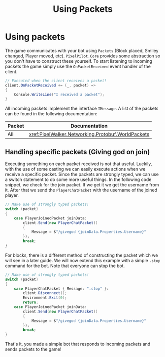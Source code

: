 ﻿---
uid: Guides.GettingStarted.UsingPackets
title: Using Packets
---
# Using packets
The game communicates with your bot using `Packets` (Block placed, Smiley changed, Player moved, etc). `PixelPilot.Core` provides some abstraction so you don't have to construct these yourself.
To start listening to incoming packets the game simply use the `OnPacketReceived` event handler of the client.
```csharp
// Executed when the client receives a packet!
client.OnPacketReceived += (_, packet) =>
{
    Console.WriteLine("I received a packet");    
}
```

All incoming packets implement the interface `IMessage`. A list of the packets can be found in the following documentation:

| Packet   | Documentation                                            |
|----------|----------------------------------------------------------|
| All      | <xref:PixelWalker.Networking.Protobuf.WorldPackets> |

## Handling specific packets (Giving god on join)
Executing something on each packet received is not that useful. Luckily, with the use of some casting we can easily execute actions when we receive a specific packet.
Since the packets are strongly typed, we can use a switch statement to do some more useful things. In the following code snippet, we check for the join packet. If we get it we get the username from it.
After that we send the `PlayerChatPacket` with the username of the joined player.
```csharp
// Make use of strongly typed packets!
switch (packet)
{
    case PlayerJoinedPacket joinData:
        client.Send(new PlayerChatPacket()
        {
            Message = $"/givegod {joinData.Properties.Username}"
        });
        break;
}
```

For blocks, there is a different method of constructing the packet which we will see in a later guide.
We will now extend this example with a simple `.stop` command for the bot. Note that everyone can stop the bot.

```csharp
// Make use of strongly typed packets!
switch (packet)
{
    case PlayerChatPacket { Message: ".stop" }:
        client.Disconnect();
        Environment.Exit(0);
        return;
    case PlayerJoinedPacket joinData:
        client.Send(new PlayerChatPacket()
        {
            Message = $"/givegod {joinData.Properties.Username}"
        });
        break;
}
```

That's it, you made a simple bot that responds to incoming packets and sends packets to the game!